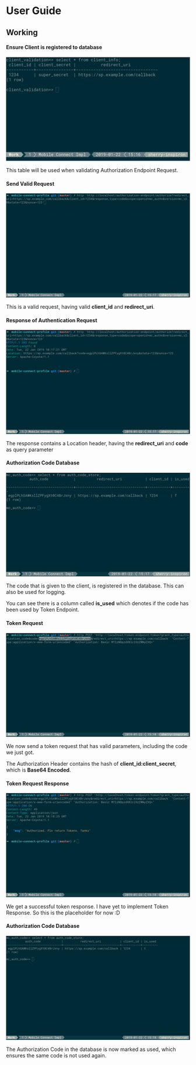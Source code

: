 # User Guide

## Working

#### Ensure Client is registered to database

![](user_guide_assets/client_info.png)

This table will be used when validating Authorization Endpoint Request.

#### Send Valid Request

![](user_guide_assets/auth_request.png)

This is a valid request, having valid **client_id** and **redirect_uri**.

#### Response of Authentication Request

![](user_guide_assets/auth_response.png)

The response contains a Location header, having the **redirect_uri** and **code** as query parameter

#### Authorization Code Database

![](user_guide_assets/auth_code_created.png)

The code that is given to the client, is registered in the database. This can also be used for logging.

You can see there is a column called **is_used** which denotes if the code has been used by Token Endpoint.

#### Token Request

![](user_guide_assets/token_request.png)

We now send a token request that has valid parameters, including the code we just got.

The Authorization Header contains the hash of **client_id:client_secret**, which is **Base64 Encoded**.

#### Token Request Response

![](user_guide_assets/success_token_response.png)

We get a successful token response. I have yet to implement Token Response. So this is the placeholder for now :D

#### Authorization Code Database

![](user_guide_assets/auth_code_after_token.png)

The Authorization Code in the database is now marked as used, which ensures the same code is not used again.
